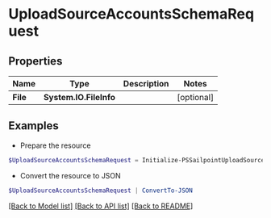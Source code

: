 # UploadSourceAccountsSchemaRequest
## Properties

Name | Type | Description | Notes
------------ | ------------- | ------------- | -------------
**File** | **System.IO.FileInfo** |  | [optional] 

## Examples

- Prepare the resource
```powershell
$UploadSourceAccountsSchemaRequest = Initialize-PSSailpointUploadSourceAccountsSchemaRequest  -File null
```

- Convert the resource to JSON
```powershell
$UploadSourceAccountsSchemaRequest | ConvertTo-JSON
```

[[Back to Model list]](../README.md#documentation-for-models) [[Back to API list]](../README.md#documentation-for-api-endpoints) [[Back to README]](../README.md)

